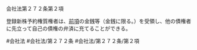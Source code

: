 会社法第２７２条第２項

登録新株予約権質権者は、[前項](会社法＿＿＿＿第２７２条第１項)の金銭等（金銭に限る。）を受領し、他の債権者に先立って自己の債権の弁済に充てることができる。

#会社法
#会社法/第２７２条
#会社法/第２７２条/第２項
